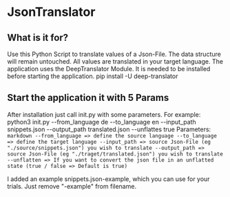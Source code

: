 # JsonTranslator

## What is it for?
Use this Python Script to translate values of a Json-File.
The data structure will remain untouched. All values are translated in your target language.
The application uses the DeepTranslator Module.
It is needed to be installed before starting the application.
pip install -U deep-translator

## Start the application it with 5 Params
After installation just call init.py with some parameters.
For example:
python3 init.py --from_language de --to_language en --input_path snippets.json --output_path translated.json --unflattes true
Parameters: 
           ```markdown
            --from_language => define the source language
            --to_language => define the target language
            --input_path => source Json-File (eg "./source/snippets.json") you wish to translate
            --output_path => source Json-File (eg "./traget/translated.json") you wish to translate
            --unflatten => If you want to convert the json file in an unflatted state (true / false => Default is true)
           ```


I added an example snippets.json-example, which you can use for your trials. Just remove "-example" from filename.